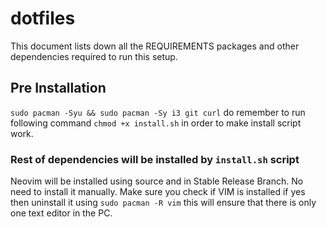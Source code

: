 # dotfiles
This document lists down all the REQUIREMENTS packages and other dependencies required to run this setup.

## Pre Installation
`sudo pacman -Syu && sudo pacman -Sy i3 git curl`
do remember to run following command
`chmod +x install.sh`
in order to make install script work.

### Rest of dependencies will be installed by `install.sh` script
Neovim will be installed using source and in Stable Release Branch. No need to install it manually.
Make sure you check if VIM is installed if yes then uninstall it using `sudo pacman -R vim` this will ensure that there is only one text editor in the PC.
